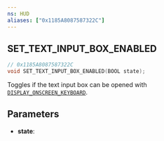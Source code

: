 ```yaml
---
ns: HUD
aliases: ["0x1185A8087587322C"]
---
```

## SET_TEXT_INPUT_BOX_ENABLED

```c
// 0x1185A8087587322C
void SET_TEXT_INPUT_BOX_ENABLED(BOOL state);
```

Toggles if the text input box can be opened with [`DISPLAY_ONSCREEN_KEYBOARD`](#_0x00DC833F2568DBF6).

## Parameters
* **state**: 

